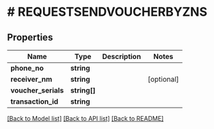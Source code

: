 # # REQUESTSENDVOUCHERBYZNS

## Properties

Name | Type | Description | Notes
------------ | ------------- | ------------- | -------------
**phone_no** | **string** |  |
**receiver_nm** | **string** |  | [optional]
**voucher_serials** | **string[]** |  |
**transaction_id** | **string** |  |

[[Back to Model list]](../../README.md#models) [[Back to API list]](../../README.md#endpoints) [[Back to README]](../../README.md)
